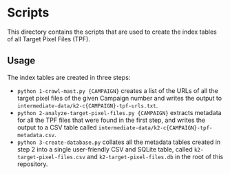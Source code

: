 # Scripts

This directory contains the scripts that are used to create the index tables
of all Target Pixel Files (TPF).

## Usage

The index tables are created in three steps:

* `python 1-crawl-mast.py {CAMPAIGN}` creates a list of the URLs of all the target pixel files of the given Campaign number and writes the output to `intermediate-data/k2-c{CAMPAIGN}-tpf-urls.txt`.
* `python 2-analyze-target-pixel-files.py {CAMPAIGN}` extracts metadata for all the TPF files that were found in the first step, and writes the output to a CSV table called `intermediate-data/k2-c{CAMPAIGN}-tpf-metadata.csv`.
* `python 3-create-database.py` collates all the metadata tables created in step 2 into a single user-friendly CSV and SQLite table, called `k2-target-pixel-files.csv` and `k2-target-pixel-files.db` in the root of this repository.
